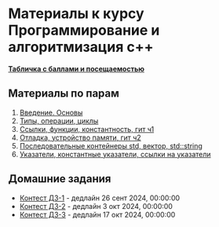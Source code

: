 # Материалы к курсу Программирование и алгоритмизация с++

**[Табличка с баллами и посещаемостью](https://docs.google.com/spreadsheets/d/1cJldUTji6MbJvnEpPqzguK4t5F6epBvkCiA2WKFspGk/edit?usp=sharing)**

## Материалы по парам

1. [Введение. Основы](/1.Introduction)
2. [Типы, операции, циклы](/2.Types_operations_loops)
3. [Ссылки, функции, константность, гит ч1](/3.Ref_func_const_git)
4. [Отладка, устройство памяти, гит ч2](/4.Debug_git_memory_layout)
5. [Последовательные контейнеры std, вектор, std::string](/5.Vector_string_str)
6. [Указатели, константные указатели, ссылки на указатели](/5.Vector_string_str)


## Домашние задания
* [Контест ДЗ-1](https://contest.yandex.ru/contest/67806/problems/) - дедлайн 26 сент 2024, 00:00:00
* [Контест ДЗ-2](https://contest.yandex.ru/contest/68165/) - дедлайн 3 окт 2024, 00:00:00
* [Контест ДЗ-3](https://contest.yandex.ru/contest/69004/enter) - дедлайн 17 окт 2024, 00:00:00